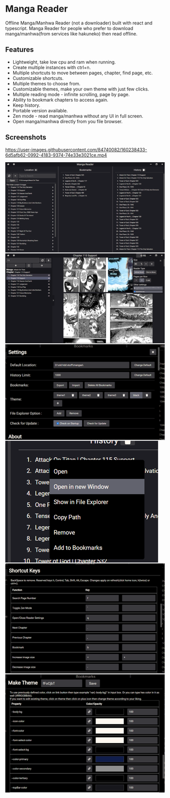 # Manga Reader

Offline Manga/Manhwa Reader (not a downloader) built with react and typescript. Manga Reader for people who prefer to download manga/manhwa(from services like hakuneko) then read offline.

## Features

- Lightweight, take low cpu and ram when running.
- Create multiple instances with ctrl+n.
- Multiple shortcuts to move between pages, chapter, find page, etc.
- Customizable shortcuts.
- Multiple themes to choose from.
- Customizable themes, make your own theme with just few clicks.
- Multiple reading mode - infinite scrolling, page by page.
- Ability to bookmark chapters to access again.
- Keep history.
- Portable version available.
- Zen mode - read manga/manhwa without any UI in full screen.
- Open manga/manhwa directly from you file browser.

## Screenshots

https://user-images.githubusercontent.com/84740082/160238433-6d5afb62-0992-4183-9374-74e33e3021ce.mp4

![demo](github%20assets/1.png)
![demo](github%20assets/2.png)
![demo](github%20assets/3.png)
![demo](github%20assets/4.png)
![demo](github%20assets/5.png)
![demo](github%20assets/6.png)
